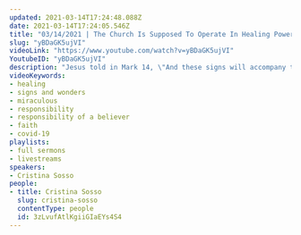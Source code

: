 ```yaml
---
updated: 2021-03-14T17:24:48.088Z
date: 2021-03-14T17:24:05.546Z
title: "03/14/2021 | The Church Is Supposed To Operate In Healing Power & Anointing (Pastor Cristina Sosso)"
slug: "yBDaGK5ujVI"
videoLink: "https://www.youtube.com/watch?v=yBDaGK5ujVI"
YoutubeID: "yBDaGK5ujVI"
description: "Jesus told in Mark 14, \"And these signs will accompany those who believe: In my name they will drive out demons; they will speak in new tongues; they will pick up snakes with their hands; and when they drink deadly poison, it will not hurt them at all; they will place their hands on sick people, and they will get well.” So if Jesus said it, it must be true. We the Church are supposed to operate in miracles, signs, and wonders. Let us raise the standard concerning healing. However the healing power and anointing manifesting in your life depends on you. It is a personal decision. This sermon was delivered by Pastor Cristina Sosso at Freedom Fellowship Church International on March 14, 2021."
videoKeywords:
- healing
- signs and wonders
- miraculous
- responsibility
- responsibility of a believer
- faith
- covid-19
playlists:
- full sermons
- livestreams
speakers:
- Cristina Sosso
people:
- title: Cristina Sosso
  slug: cristina-sosso
  contentType: people
  id: 3zLvufAtlKgiiGIaEYs4S4
---
```

